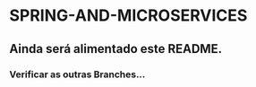 # SPRING-AND-MICROSERVICES
## Ainda será alimentado este README.
### Verificar as outras Branches...
